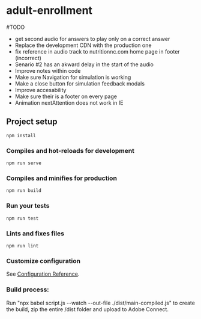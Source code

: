 # adult-enrollment

#TODO
* get second audio for answers to play only on a correct answer
* Replace the development CDN with the production one
* fix reference in audio track to nutritionnc.com home page in footer (incorrect)
* Senario #2 has an akward delay in the start of the audio
* Improve notes within code
* Make sure Navigation for simulation is working
* Make a close button for simulation feedback modals
* Improve accesability
* Make sure their is a footer on every page
* Animation nextAttention does not work in IE

## Project setup
```
npm install
```

### Compiles and hot-reloads for development
```
npm run serve
```

### Compiles and minifies for production
```
npm run build
```

### Run your tests
```
npm run test
```

### Lints and fixes files
```
npm run lint
```

### Customize configuration
See [Configuration Reference](https://cli.vuejs.org/config/).

### Build process:
Run "npx babel script.js --watch --out-file ./dist/main-compiled.js" to create the build, zip the entire /dist folder and upload to Adobe Connect.